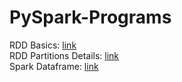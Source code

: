 # PySpark-Programs

RDD Basics: [link](https://github.com/shobhit-singh/Python-PySpark-Programs/blob/master/PySpark/01-Working-with-RDDs.ipynb) <br>
RDD Partitions Details: [link](https://github.com/shobhit-singh/Python-PySpark-Programs/blob/master/PySpark/getFilePartitionsDetails.py) <br>
Spark Dataframe: [link](https://github.com/shobhit-singh/Python-PySpark-Programs/blob/master/PySpark/pySpark_dataframes.ipynb) <br>
